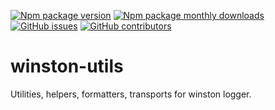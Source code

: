[![Npm package version](https://badgen.net/npm/v/@niveus/winston-utils)](https://www.npmjs.com/package/@niveus/winston-utils)
[![Npm package monthly downloads](https://badgen.net/npm/dm/@niveus/winston-utils)](https://www.npmjs.com/package/@niveus/winston-utils)
[![GitHub issues](https://badgen.net/github/issues/niveussolutions/winston-utils)](https://github.com/niveussolutions/winston-utils/issues/)
[![GitHub contributors](https://img.shields.io/github/contributors/niveussolutions/winston-utils.svg)](https://github.com/niveussolutions/winston-utils/graphs/contributors/)

# winston-utils
Utilities, helpers, formatters, transports for winston logger.
